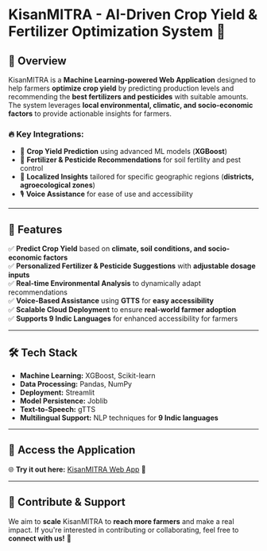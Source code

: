 # KisanMITRA - AI-Driven Crop Yield & Fertilizer Optimization System 🌾

## 🚀 Overview
KisanMITRA is a **Machine Learning-powered Web Application** designed to help farmers **optimize crop yield** by predicting production levels and recommending the **best fertilizers and pesticides** with suitable amounts. The system leverages **local environmental, climatic, and socio-economic factors** to provide actionable insights for farmers.

### 🔥 Key Integrations:
- 🌿 **Crop Yield Prediction** using advanced ML models (**XGBoost**)
- 🧪 **Fertilizer & Pesticide Recommendations** for soil fertility and pest control
- 📍 **Localized Insights** tailored for specific geographic regions (**districts, agroecological zones**)
- 🎙 **Voice Assistance** for ease of use and accessibility

---

## 🌟 Features
✅ **Predict Crop Yield** based on **climate, soil conditions, and socio-economic factors**  
✅ **Personalized Fertilizer & Pesticide Suggestions** with **adjustable dosage inputs**  
✅ **Real-time Environmental Analysis** to dynamically adapt recommendations  
✅ **Voice-Based Assistance** using **GTTS** for **easy accessibility**  
✅ **Scalable Cloud Deployment** to ensure **real-world farmer adoption**  
✅ **Supports 9 Indic Languages** for enhanced accessibility for farmers  

---

## 🛠️ Tech Stack
- **Machine Learning:** XGBoost, Scikit-learn  
- **Data Processing:** Pandas, NumPy  
- **Deployment:** Streamlit  
- **Model Persistence:** Joblib  
- **Text-to-Speech:** gTTS  
- **Multilingual Support:** NLP techniques for **9 Indic languages**  

---

## 🔗 Access the Application
🌐 **Try it out here:** [KisanMITRA Web App](https://kisanmitra.streamlit.app/) 🚜

---

## 📢 Contribute & Support
We aim to **scale** KisanMITRA to **reach more farmers** and make a real impact. If you're interested in contributing or collaborating, feel free to **connect with us!** 🚀

